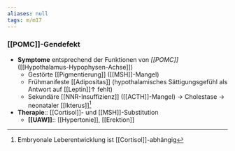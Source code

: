 ```yaml
---
aliases: null
tags: m/m17
---
```

### [[POMC]]-Gendefekt 
- **Symptome** entsprechend der Funktionen von *[[POMC]]* ([[Hypothalamus-Hypophysen-Achse]])
	- Gestörte [[Pigmentierung]] ([[MSH]]-Mangel)
	- Frühmanifeste [[Adipositas]] (hypothalamisches Sättigungsgefühl als Antwort auf [[Leptin]]↑ fehlt)
	- Sekundäre [[NNR-Insuffizienz]] ([[ACTH]]-Mangel) → Cholestase → neonataler [[Ikterus]][^1]
- **Therapie**:: [[Cortisol]]- und [[MSH]]-Substitution
	- **[[UAW]]**:: [[Hypertonie]], [[Erektion]]

[^1]: Embryonale Leberentwicklung ist [[Cortisol]]-abhängig